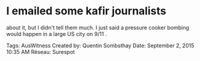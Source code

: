 # I emailed some kafir journalists
about it, but I didn't tell them
much. I just said a pressure
cooker bombing would happen
in a large US city on 9/11 .

Tags: AusWitness
Created by: Quentin Sombsthay
Date: September 2, 2015 10:35 AM
Réseau: Surespot
